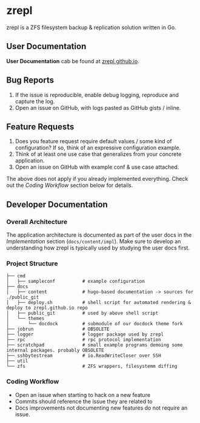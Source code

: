# zrepl
zrepl is a ZFS filesystem backup & replication solution written in Go.

## User Documentation

**User Documentation** cab be found at [zrepl.github.io](https://zrepl.github.io).

## Bug Reports

1. If the issue is reproducible, enable debug logging, reproduce and capture the log.
2. Open an issue on GitHub, with logs pasted as GitHub gists / inline.

## Feature Requests

1. Does you feature request require default values / some kind of configuration?
   If so, think of an expressive configuration example.
2. Think of at least one use case that generalizes from your concrete application.
3. Open an issue on GitHub with example conf & use case attached.

The above does not apply if you already implemented everything.
Check out the *Coding Workflow* section below for details.

## Developer Documentation

### Overall Architecture

The application architecture is documented as part of the user docs in the *Implementation* section (`docs/content/impl`).
Make sure to develop an understanding how zrepl is typically used by studying the user docs first.

### Project Structure

```
├── cmd
│   ├── sampleconf          # example configuration
├── docs
│   ├── content             # hugo-based documentation -> sources for ./public_git
│   ├── deploy.sh           # shell script for automated rendering & deploy to zrepl.github.io repo
│   ├── public_git          # used by above shell script
│   └── themes
│       └── docdock         # submodule of our docdock theme fork
├── jobrun                  # OBSOLETE
├── logger                  # logger package used by zrepl
├── rpc                     # rpc protocol implementation
├── scratchpad              # small example programs demoing some internal packages. probably OBSOLETE
├── sshbytestream           # io.ReadWriteCloser over SSH
├── util
└── zfs                     # ZFS wrappers, filesystemm diffing
```

### Coding Workflow

* Open an issue when starting to hack on a new feature
* Commits should reference the issue they are related to
* Docs improvements not documenting new features do not require an issue.
